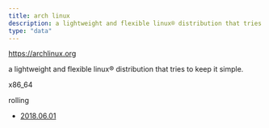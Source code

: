 ```yaml
---
title: arch linux 
description: a lightweight and flexible linux® distribution that tries to keep it simple.
type: "data"
---
```


<div class="ascii-art">
<script>
 document.write(loadFile("/ascii/arch"));
</script>
</div>

https://archlinux.org

a lightweight and flexible linux® distribution that tries to keep it simple.

 x86_64

 rolling

- [2018.06.01](http://mirror.rackspace.com/archlinux/iso/2018.06.01/archlinux-2018.06.01-x86_64.iso)


